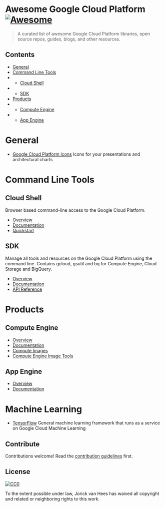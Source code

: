 # Awesome Google Cloud Platform [![Awesome](https://cdn.rawgit.com/sindresorhus/awesome/d7305f38d29fed78fa85652e3a63e154dd8e8829/media/badge.svg)](https://github.com/sindresorhus/awesome)

> A curated list of awesome Google Cloud Platform libraries, open source repos, guides, blogs, and other resources.


## Contents

- [General](#general)
- [Command Line Tools](#command-line-tools)
- - [Cloud Shell](#cloud-shell)
- - [SDK](#sdk)
- [Products](#products)
- - [Compute Engine](#compute-engine)
- - [App Engine](#app-engine)


# General

- [Google Cloud Platform Icons](https://cloud.google.com/icons/) Icons for your presentations and architectural charts


# Command Line Tools

## Cloud Shell

Browser based command-line access to the Google Cloud Platform.

- [Overview](https://cloud.google.com/shell/)
- [Documentation](https://cloud.google.com/shell/docs/)
- [Quickstart](https://cloud.google.com/shell/docs/quickstart)


## SDK

Manage all tools and resources on the Google Cloud Platform using the command line. Contains gcloud, gsutil and bq for Compute Engine, Cloud Storage and BigQuery.

- [Overview](https://cloud.google.com/sdk/)
- [Documentation](https://cloud.google.com/sdk/docs/)
- [API Reference](https://cloud.google.com/sdk/gcloud/reference/)


# Products

## Compute Engine

- [Overview](https://cloud.google.com/appengine/?hl=nl)
- [Documentation](https://cloud.google.com/compute/docs/?hl=nl)
- [Compute Images](https://github.com/GoogleCloudPlatform/compute-image-packages)
- [Compute Engine Image Tools](https://github.com/GoogleCloudPlatform/compute-image-tools)


## App Engine

- [Overview](https://cloud.google.com/appengine/?hl=nl)
- [Documentation](https://cloud.google.com/appengine/docs/?hl=nl)


# Machine Learning

- [TensorFlow](https://www.tensorflow.org/) General machine learning framework that runs as a service on Google Cloud Machine Learning


## Contribute

Contributions welcome! Read the [contribution guidelines](contributing.md) first.


## License

[![CC0](http://mirrors.creativecommons.org/presskit/buttons/88x31/svg/cc-zero.svg)](http://creativecommons.org/publicdomain/zero/1.0)

To the extent possible under law, Jorick van Hees has waived all copyright and
related or neighboring rights to this work.
